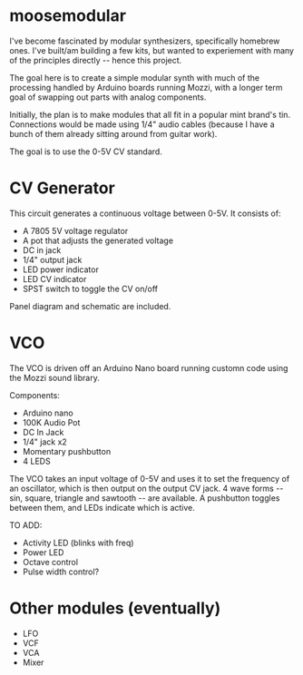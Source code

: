 moosemodular
============

I've become fascinated by modular synthesizers, specifically homebrew ones. I've built/am building a few kits, but wanted to experiement with many of the principles directly -- hence this project.

The goal here is to create a simple modular synth with much of the processing handled by Arduino boards running Mozzi, with a longer term goal of swapping out parts with analog components.

Initially, the plan is to make modules that all fit in a popular mint brand's tin. Connections would be made using 1/4" audio cables (because I have a bunch of them already sitting around from guitar work).

The goal is to use the 0-5V CV standard.

CV Generator
============

This circuit generates a continuous voltage between 0-5V. It consists of:

- A 7805 5V voltage regulator 
- A pot that adjusts the generated voltage
- DC in jack
- 1/4" output jack
- LED power indicator
- LED CV indicator
- SPST switch to toggle the CV on/off

Panel diagram and schematic are included.

VCO
==============

The VCO is driven off an Arduino Nano board running customn code using the Mozzi sound library. 

Components:
- Arduino nano
- 100K Audio Pot
- DC In Jack
- 1/4" jack x2
- Momentary pushbutton
- 4 LEDS

The VCO takes an input voltage of 0-5V and uses it to set the frequency of an oscillator, which is then output on the output CV jack. 4 wave forms -- sin, square, triangle and sawtooth -- are available. A pushbutton toggles between them, and LEDs indicate which is active.

TO ADD:
- Activity LED (blinks with freq)
- Power LED 
- Octave control
- Pulse width control?

Other modules (eventually)
==========================
- LFO
- VCF
- VCA
- Mixer
